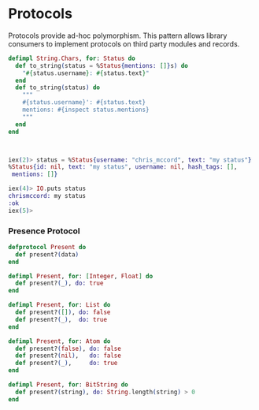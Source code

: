 # Protocols

Protocols provide ad-hoc polymorphism.  This pattern allows library consumers
to implement protocols on third party modules and records.

```elixir
defimpl String.Chars, for: Status do
  def to_string(status = %Status{mentions: []}s) do
    "#{status.username}: #{status.text}"
  end
  def to_string(status) do
    """
    #{status.username}': #{status.text}
    mentions: #{inspect status.mentions}
    """
  end
end



iex(2)> status = %Status{username: "chris_mccord", text: "my status"}
%Status{id: nil, text: "my status", username: nil, hash_tags: [],
 mentions: []}

iex(4)> IO.puts status
chrismccord: my status
:ok
iex(5)>
```

### Presence Protocol

```elixir
defprotocol Present do
  def present?(data)
end

defimpl Present, for: [Integer, Float] do
  def present?(_), do: true
end

defimpl Present, for: List do
  def present?([]), do: false
  def present?(_),  do: true
end

defimpl Present, for: Atom do
  def present?(false), do: false
  def present?(nil),   do: false
  def present?(_),     do: true
end

defimpl Present, for: BitString do
  def present?(string), do: String.length(string) > 0
end
```




